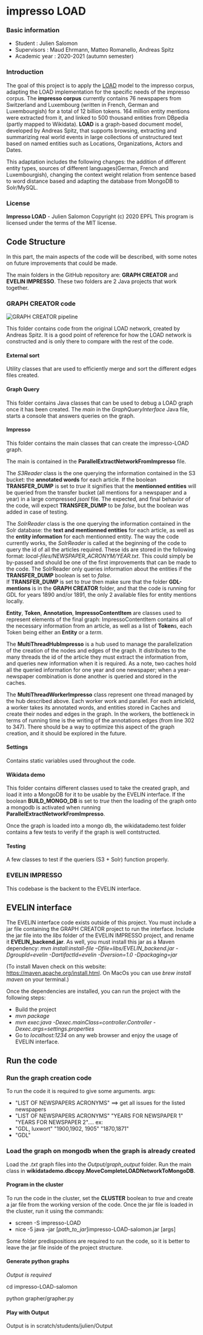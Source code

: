 # impresso LOAD

### Basic information

- Student : Julien Salomon
- Supervisors : Maud Ehrmann, Matteo Romanello, Andreas Spitz
- Academic year : 2020-2021 (autumn semester)

### Introduction

The goal of this project is to apply the  [LOAD](https://dbs.ifi.uni-heidelberg.de/resources/load/) model to the impresso corpus, adapting the LOAD implementation for the specific needs of the impresso corpus. The **impresso corpus** currently contains 76 newspapers from Switzerland and Luxembourg (written in French, German and Luxembourgish) for a total of 12 billion tokens. 164 million entity mentions were extracted from it, and linked to 500 thousand entities from DBpedia (partly mapped to Wikidata).  **LOAD** is a graph-based document model, developed by Andreas Spitz, that supports browsing, extracting and summarizing real world events in large collections of unstructured text based on named entities such as Locations, Organizations, Actors and Dates.

This adaptation includes the following changes: the addition of different entity types, sources of different languages(German, French and Luxembourgish), changing the context weight relation from sentence based to word distance based and adapting the database from MongoDB to Solr/MySQL.

### License  
**Impresso LOAD** - Julien Salomon
Copyright (c) 2020 EPFL
This program is licensed under the terms of the MIT license. 

## Code Structure

In this part, the main aspects of the code will be described, with some notes on future improvements that could be made.

The main folders in the GitHub repository are: **GRAPH CREATOR** and **EVELIN IMPRESSO**. These two folders are 2 Java projects that work together.

### GRAPH CREATOR code

![GRAPH CREATOR pipeline](https://github.com/dhlab-epfl-students/impresso-LOAD-salomon/blob/master/Semester%20project%20Midterm%20(9).png)

This folder contains code from the original LOAD network, created by Andreas Spitz. It is a good point of reference for how the LOAD network is constructed and is only there to compare with the rest of the code. 

#### External sort

Utility classes that are used to efficiently merge and sort the different edges files created.

#### Graph Query

This folder contains Java classes that can be used to debug a LOAD graph once it has been created. The *main* in the *GraphQueryInterface* Java file, starts a console that answers queries on the graph.

#### Impresso

This folder contains the main classes that can create the impresso-LOAD graph.

The main is contained in the **ParallelExtractNetworkFromImpresso** file.

The *S3Reader* class is the one querying the information contained in the S3 bucket: the **annotated words** for each article. If the boolean **TRANSFER_DUMP** is set to *true* it signifies that the **mentionned entities** will be queried from the transfer bucket (all mentions for a newspaper and a year) in a large compressed *jsonl* file. The expected, and final behavior of the code, will expect **TRANSFER_DUMP** to be *false*, but the boolean was added in case of testing. 

The *SolrReader* class is the one querying the information contained in the Solr database: the **text and mentionned entities** for each article, as well as the **entity information** for each mentionned entity. The way the code currently works, the *SolrReader* is called at the beginning of the code to query the id of all the articles required. These ids are stored in the following format: *local-files/NEWSPAPER_ACRONYM/YEAR.txt*. This could simply be by-passed and should be one of the first improvements that can be made to the code. The SolrReader only queries information about the entities if the **TRANSFER_DUMP** boolean is set to *false*.  
If **TRANSFER_DUMP** is set to *true* then make sure that the folder **GDL-mentions** is in the **GRAPH CREATOR** folder, and that the code is running for GDL for years 1890 and/or 1891, the only 2 available files for entity mentions locally.

**Entity**, **Token**, **Annotation**, **ImpressoContentItem** are classes used to represent elements of the final graph: ImpressoContentItem contains all of the necessary information from an article, as well as a list of **Token**s, each Token being either an **Entity** or a *term*. 

The **MultiThreadHubImpresso** is a hub used to manage the parallelization of the creation of the nodes and edges of the graph. It distributes to the many threads the id of the article they must extract the information from, and queries new information when it is required. As a note, two caches hold all the queried information for one year and one newspaper; when a year-newspaper combination is done another is queried and stored in the caches.

The **MultiThreadWorkerImpresso** class represent one thread managed by the hub described above. Each worker work and parallel. For each articleId, a worker takes its annotated words, and entities stored in Caches and create their nodes and edges in the graph.
In the workers, the bottleneck in terms of running time is the writing of the annotations edges (from line 302 to 347). There should be a way to optimize this aspect of the graph creation, and it should be explored in the future.

#### Settings

Contains static variables used throughout the code.

#### Wikidata demo

This folder contains different classes used to take the created graph, and load it into a MongoDB for it to be usable by the EVELIN interface. 
If the boolean **BUILD_MONGO_DB** is set to *true* then the loading of the graph onto a mongodb is activated when running **ParallelExtractNetworkFromImpresso**.

Once the graph is loaded into a mongo db, the wikidatademo.test folder contains a few tests to verify if the graph is well contstructed.

#### Testing
A few classes to test if the queriers (S3 + Solr) function properly.

### EVELIN IMPRESSO

This codebase is the backent to the EVELIN interface.

## EVELIN interface

The EVELIN interface code exists outside of this project. You must include a jar file containing the GRAPH CREATOR project to run the interface.
Include the jar file into the *libs* folder of the EVELIN IMPRESSO project, and rename it **EVELIN_backend.jar**.
As well, you must install this jar as a Maven dependency:
*mvn install:install-file –Dfile=libs/EVELIN_backend.jar -DgroupId=evelin -DartifactId=evelin -Dversion=1.0 -Dpackaging=jar*

(To install Maven check on this website: https://maven.apache.org/install.html. On MacOs you can use *brew install maven* on your terminal.)

Once the dependencies are installed, you can run the project with the following steps:
- Build the project
- *mvn package*
- *mvn exec:java -Dexec.mainClass=controller.Controller -Dexec.args=settings.properties*
- Go to *localhost:1234* on any web browser and enjoy the usage of EVELIN interface.


## Run the code

### Run the graph creation code

To run the code it is required to give some arguments.
args: 
* "LIST OF NEWSPAPERS ACRONYMS" ==> get all issues for the listed newspapers
* "LIST OF NEWSPAPERS ACRONYMS" "YEARS FOR NEWSPAPER 1" "YEARS FOR NEWSPAPER 2"....
ex:
* "GDL, luxwort" "1900,1902, 1905" "1870,1871"
* "GDL"

### Load the graph on mongodb when the graph is already created
Load the *.txt* graph files into the *Output/graph_output* folder. Run the main class in **wikidatademo.dbcopy.MoveCompleteLOADNetworkToMongoDB**.

#### Program in the cluster
To run the code in the cluster, set the **CLUSTER** boolean to *true* and create a jar file from the working version of the code. Once the jar file is loaded in the cluster, run it using the commands:
* screen -S impresso-LOAD
* nice -5 java -jar [*path_to_jar*]impresso-LOAD-salomon.jar [args]

Some folder predispositions are required to run the code, so it is better to leave the jar file inside of the project structure.

#### Generate python graphs
*Output is required*

cd impresso-LOAD-salomon

python grapher/grapher.py

#### Play with Output

Output is in scratch/students/julien/Output







